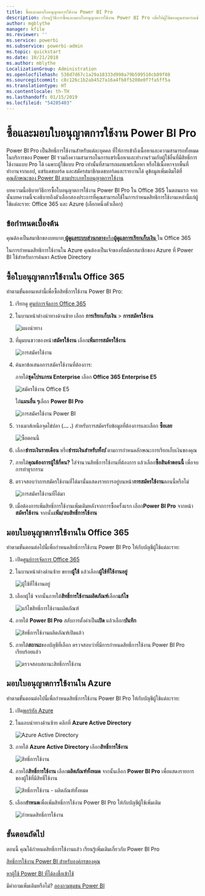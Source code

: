 ```yaml
---
title: ซื้อและมอบใบอนุญาตการใช้งาน Power BI Pro
description: เรียนรู้วิธีการซื้อและมอบใบอนุญาตการใช้งาน Power BI Pro เพื่อให้ผู้ใช้ของคุณสามารถเข้าถึงเนื้อหาและความสามารถทั้งหมดในบริการ BI Power ได้
author: mgblythe
manager: kfile
ms.reviewer: ''
ms.service: powerbi
ms.subservice: powerbi-admin
ms.topic: quickstart
ms.date: 10/21/2018
ms.author: mblythe
LocalizationGroup: Administration
ms.openlocfilehash: 538d7d67c1a29a18333d998a79b599510cb89f88
ms.sourcegitcommit: c8c126c1b2ab4527a16a4fb8f5208e0f7fa5ff5a
ms.translationtype: HT
ms.contentlocale: th-TH
ms.lasthandoff: 01/15/2019
ms.locfileid: "54285403"
---
```

# <a name="purchase-and-assign-power-bi-pro-licenses"></a>ซื้อและมอบใบอนุญาตการใช้งาน Power BI Pro

Power BI Pro เป็นสิทธิ์การใช้งานสำหรับแต่ละบุคคล ที่ให้การเข้าถึงเนื้อหาและความสามารถทั้งหมดในบริการของ Power BI รวมถึงความสามารถในการแชร์เนื้อหาและทำงานร่วมกับผู้ใช้อื่นที่มีสิทธิ์การใช้งานแบบ Pro ได้ เฉพาะผู้ใช้แบบ Pro เท่านั้นที่สามารถเผยแพร่เนื้อหา หรือใช้เนื้อหาจากพื้นที่ทำงานจากแอป, แชร์แดชบอร์ด และสมัครสมาชิกแดชบอร์ดและรายงานได้ ดูข้อมูลเพิ่มเติมได้ที่ [คุณลักษณะของ Power BI ตามประเภทใบอนุญาตการใช้งาน](service-features-license-type.md)

บทความนี้อธิบายวิธีการซื้อใบอนุญาตการใช้งาน Power BI Pro ใน Office 365 ในตอนแรก จากนั้นบทความนี้จะอธิบายถึงตัวเลือกสองประการที่คุณสามารถใช้ในการกำหนดสิทธิการใช้งานเหล่านี้แก่ผู้ใช้แต่ละราย: Office 365 และ Azure (เลือกหนึ่งตัวเลือก)

## <a name="prerequisites"></a>ข้อกำหนดเบื้องต้น

คุณต้องเป็นสมาชิกของบทบาท[ **ผู้ดูแลระบบส่วนกลาง**หรือ**ผู้ดูแลการเรียกเก็บเงิน** ](https://support.office.com/article/about-office-365-admin-roles-da585eea-f576-4f55-a1e0-87090b6aaa9d?ui=en-US&rs=en-US&ad=US)ใน Office 365

ในการกำหนดสิทธิการใช้งานใน Azure คุณต้องเป็นเจ้าของที่สมัครสมาชิกของ Azure ที่ Power BI ใช้สำหรับการค้นหา Active Directory

## <a name="purchase-licenses-in-office-365"></a>ซื้อใบอนุญาตการใช้งานใน Office 365

ทำตามขั้นตอนเหล่านี้เพื่อซื้อสิทธิ์การใช้งาน Power BI Pro:

1. เรียกดู [ศูนย์การจัดการ Office 365](https://portal.office.com/adminportal/home#/homepage)

2. ในบานหน้าต่างนำทางด้านซ้าย เลือก **การเรียกเก็บเงิน** > **การสมัครใช้งาน**

    ![แผงนำทาง](media/service-admin-purchasing-power-bi-pro/service-purchasing-power-bi-pro-01.png)

3. ที่มุมบนขวาของหน้า**สมัครใช้งาน** เลือก**เพิ่มการสมัครใช้งาน**

    ![การสมัครใช้งาน](media/service-admin-purchasing-power-bi-pro/service-purchasing-power-bi-pro-02.png)

4. ค้นหาข้อเสนอการสมัครใช้งานที่ต้องการ:

    ภายใต้**ชุดโปรแกรม Enterprise** เลือก **Office 365 Enterprise E5**

    ![สมัครใช้งาน Office E5](media/service-admin-purchasing-power-bi-pro/service-purchasing-power-bi-pro-03.png)

    ใต้**แผนอื่น ๆ**เลือก **Power BI Pro**

    ![การสมัครใช้งาน Power BI](media/service-admin-purchasing-power-bi-pro/service-purchasing-power-bi-pro-04.png)

5. วางเมาส์เหนือจุดไข่ปลา (**... .**) สำหรับการสมัครรับข้อมูลที่ต้องการและเลือก **ซื้อเลย**

    ![ซื้อตอนนี้](media/service-admin-purchasing-power-bi-pro/service-purchasing-power-bi-pro-05.png)

6. เลือก**ชำระเงินรายเดือน** หรือ**ชำระเงินสำหรับทั้งป** ีตามการกำหนดลักษณะการเรียกเก็บเงินของคุณ

7. ภายใต้**คุณต้องการผู้ใช้กี่คน?** ใส่จำนวนสิทธิ์การใช้งานที่ต้องการ แล้วเลือก**ซื้อสินค้าตอนนี้** เพื่อจบการทำธุรกรรม

8. ตรวจสอบว่าการสมัครใช้งานที่ได้มานั้นแสดงรายการอยู่บนหน้า**การสมัครใช้งาน**ตอนนี้หรือไม่

   ![การสมัครใช้งานที่ได้มา](media/service-admin-purchasing-power-bi-pro/service-purchasing-power-bi-pro-06.png)

9. เมื่อต้องการเพิ่มสิทธิ์การใช้งานเพิ่มเติมหลังจากการซื้อครั้งแรก เลือก**Power BI Pro** จากหน้า**สมัครใช้งาน** จากนั้น**เพิ่ม/ลบสิทธิ์การใช้งาน**

## <a name="assign-licenses-in-office-365"></a>มอบใบอนุญาตการใช้งานใน Office 365

ทำตามขั้นตอนต่อไปนี้เพื่อกำหนดสิทธิ์การใช้งาน Power BI Pro ให้กับบัญชีผู้ใช้แต่ละราย:

1. เปิด[ศูนย์การจัดการ Office 365](https://portal.office.com/adminportal/home#/homepage)

2. ในบานหน้าต่างด้านซ้าย ขยาย**ผู้ใช้** แล้วเลือก**ผู้ใช้ที่ใช้งานอยู่**

    ![ผู้ใช้ที่ใช้งานอยู่](media/service-admin-purchasing-power-bi-pro/service-assigning-power-bi-pro-licenses-05.png)

3. เลือกผู้ใช้ จากนั้นภายใต้**สิทธิ์การใช้งานผลิตภัณฑ์**เลือก**แก้ไข**

    ![แก้ไขสิทธิ์การใช้งานผลิตภัณฑ์](media/service-admin-purchasing-power-bi-pro/service-assigning-power-bi-pro-licenses-06.png)

4. ภายใต้ **Power BI Pro** สลับการตั้งค่าเป็น**เปิด** แล้วเลือก**บันทึก**

    ![สิทธิ์การใช้งานผลิตภัณฑ์เปิดแล้ว](media/service-admin-purchasing-power-bi-pro/service-assigning-power-bi-pro-licenses-07.png)

5. ภายใต้**สถานะ**ของบัญชีที่เลือก ตรวจสอบว่าที่มีการกำหนดสิทธิ์การใช้งาน Power BI Pro เรียบร้อยแล้ว

    ![ตรวจสอบสถานะสิทธิ์การใช้งาน](media/service-admin-purchasing-power-bi-pro/service-assigning-power-bi-pro-licenses-08.png)

## <a name="assign-licenses-in-azure"></a>มอบใบอนุญาตการใช้งานใน Azure

ทำตามขั้นตอนต่อไปนี้เพื่อกำหนดสิทธิ์การใช้งาน Power BI Pro ให้กับบัญชีผู้ใช้แต่ละราย:

1. เปิด[พอร์ทัล Azure](https://ms.portal.azure.com/#@microsoft.onmicrosoft.com/dashboard/private/39bc3cf7-31a4-43f6-954c-f2d69ca2f0)

2. ในแถบนำทางด้านซ้าย คลิกที่ **Azure Active Directory**

    ![Azure Active Directory](media/service-admin-purchasing-power-bi-pro/service-assigning-power-bi-pro-licenses-01.png)

3. ภายใต้ **Azure Active Directory** เลือก**สิทธิ์การใช้งาน**

    ![สิทธิ์การใช้งาน](media/service-admin-purchasing-power-bi-pro/service-assigning-power-bi-pro-licenses-02.png)

4. ภายใต้**สิทธิ์การใช้งาน** เลือก**ผลิตภัณฑ์ทั้งหมด** จากนั้นเลือก **Power BI Pro** เพื่อแสดงรายการของผู้ใช้ที่มีสิทธิ์ใช้งาน

    ![สิทธิ์การใช้งาน - ผลิตภัณฑ์ทั้งหมด](media/service-admin-purchasing-power-bi-pro/service-assigning-power-bi-pro-licenses-03.png)

5. เลือก**กำหนด**เพื่อเพิ่มสิทธิ์การใช้งาน Power BI Pro ให้กับบัญชีผู้ใช้เพิ่มเติม

    ![กำหนดสิทธิ์การใช้งาน](media/service-admin-purchasing-power-bi-pro/service-assigning-power-bi-pro-licenses-04.png)

## <a name="next-steps"></a>ขั้นตอนถัดไป

ตอนนี้ คุณได้กำหนดสิทธิ์การใช้งานแล้ว เรียนรู้เพิ่มเติมเกี่ยวกับ Power BI Pro

[สิทธิ์การใช้งาน Power BI สำหรับองค์กรของคุณ](service-admin-licensing-organization.md)

[หาผู้ใช้ Power BI ที่ได้ลงชื่อเข้าใช้](service-admin-access-usage.md)

มีคำถามเพิ่มเติมหรือไม่? [ลองถามชุมชน Power BI](https://community.powerbi.com/)
